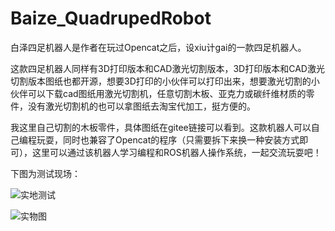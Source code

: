# Baize_QuadrupedRobot

白泽四足机器人是作者在玩过Opencat之后，设xiu计gai的一款四足机器人。

这款四足机器人同样有3D打印版本和CAD激光切割版本，3D打印版本和CAD激光切割版本图纸也都开源，想要3D打印的小伙伴可以打印出来，想要激光切割的小伙伴可以下载cad图纸用激光切割机，任意切割木板、亚克力或碳纤维材质的零件，没有激光切割机的也可以拿图纸去淘宝代加工，挺方便的。

我这里自己切割的木板零件，具体图纸在gitee链接可以看到。这款机器人可以自己编程玩耍，同时也兼容了Opencat的程序（只需要拆下来换一种安装方式即可），这里可以通过该机器人学习编程和ROS机器人操作系统，一起交流玩耍吧！

下图为测试现场：

![实地测试](https://github.com/Allen953/Baize_QuadrupedRobot/blob/main/7.Photos%20%26%20Videos/Baize_QuadrupedRobot_Arduino.gif)

![实物图](https://github.com/Allen953/Baize_QuadrupedRobot/blob/main/7.Photos%20%26%20Videos/Baize_QuadrupedRobot_Arduino.gif)



